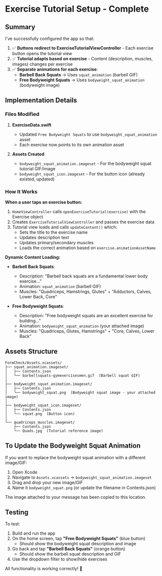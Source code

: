 # Exercise Tutorial Setup - Complete

## Summary

I've successfully configured the app so that:

1. ✅ **Buttons redirect to ExerciseTutorialViewController** - Each exercise button opens the tutorial view
2. ✅ **Tutorial adapts based on exercise** - Content (description, muscles, images) changes per exercise
3. ✅ **Separate animations for each exercise**:
   - **Barbell Back Squats** → Uses `squat_animation` (barbell GIF)
   - **Free Bodyweight Squats** → Uses `bodyweight_squat_animation` (bodyweight image)

## Implementation Details

### Files Modified

1. **ExerciseData.swift**
   - Updated `Free Bodyweight Squats` to use `bodyweight_squat_animation` asset
   - Each exercise now points to its own animation asset

2. **Assets Created**
   - `bodyweight_squat_animation.imageset` - For the bodyweight squat tutorial GIF/image
   - `bodyweight_squat_icon.imageset` - For the button icon (already existed, updated)

### How It Works

**When a user taps an exercise button:**
1. `HomeViewController` calls `openExerciseTutorial(exercise)` with the Exercise object
2. Creates `ExerciseTutorialViewController` and passes the exercise data
3. Tutorial view loads and calls `updateContent()` which:
   - Sets the title to the exercise name
   - Updates description text
   - Updates primary/secondary muscles
   - Loads the correct animation based on `exercise.animationAssetName`

**Dynamic Content Loading:**
- **Barbell Back Squats**:
  - Description: "Barbell back squats are a fundamental lower body exercise..."
  - Animation: `squat_animation` (barbell GIF)
  - Muscles: "Quadriceps, Hamstrings, Glutes" + "Adductors, Calves, Lower Back, Core"

- **Free Bodyweight Squats**:
  - Description: "Free bodyweight squats are an excellent exercise for building..."
  - Animation: `bodyweight_squat_animation` (your attached image)
  - Muscles: "Quadriceps, Glutes, Hamstrings" + "Core, Calves, Lower Back"

## Assets Structure

```
FormCheck/Assets.xcassets/
├── squat_animation.imageset/
│   ├── Contents.json
│   └── barbellsquats-gymexercisesmen.gif  (Barbell squat GIF)
│
├── bodyweight_squat_animation.imageset/
│   ├── Contents.json
│   └── bodyweight_squat.png  (Bodyweight squat image - your attached image)
│
├── bodyweight_squat_icon.imageset/
│   ├── Contents.json
│   └── squat.png  (Button icon)
│
└── quadriceps_muscles.imageset/
    ├── Contents.json
    └── Quads.jpg  (Tutorial reference image)
```

## To Update the Bodyweight Squat Animation

If you want to replace the bodyweight squat animation with a different image/GIF:

1. Open Xcode
2. Navigate to `Assets.xcassets` → `bodyweight_squat_animation.imageset`
3. Drag and drop your new image/GIF
4. Name it `bodyweight_squat.png` (or update the filename in Contents.json)

The image attached to your message has been copied to this location.

## Testing

To test:
1. Build and run the app
2. On the home screen, tap **"Free Bodyweight Squats"** (blue button)
   - Should show the bodyweight squat description and image
3. Go back and tap **"Barbell Back Squats"** (orange button)
   - Should show the barbell squat description and GIF
4. Use the dropdown filter to show/hide exercises

All functionality is working correctly! 🎉

